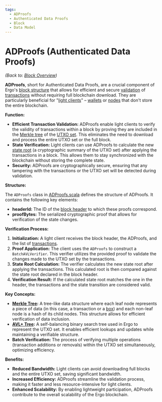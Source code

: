 ```yaml
---
tags:
  - ADProofs
  - Authenticated Data Proofs
  - Block
  - Data Model
---
```


# ADProofs (Authenticated Data Proofs)

*(Back to: [Block Overview](block.md))*

**ADProofs**, short for Authenticated Data Proofs, are a crucial component of Ergo's [block structure](block.md) that allows for efficient and secure [validation](validation.md) of [transactions](transactions.md) without requiring full blockchain download. They are particularly beneficial for "[light clients](modes.md)" – [wallets](wallets-overview.md) or [nodes](install.md) that don't store the entire blockchain.

**Function:**

* **Efficient Transaction Validation:** ADProofs enable light clients to verify the validity of transactions within a block by proving they are included in the [Merkle tree](merkle-tree-structures.md) of the [UTXO set](eutxo.md). This eliminates the need to download and process the entire UTXO set or the full block.
* **State Verification:** Light clients can use ADProofs to calculate the new [state root](block-header.md) (a cryptographic summary of the UTXO set) after applying the transactions in a block. This allows them to stay synchronized with the blockchain without storing the complete state.
* **Security:** ADProofs are cryptographically secure, ensuring that any tampering with the transactions or the UTXO set will be detected during validation.

**Structure:**

The `ADProofs` class in [ADProofs.scala](https://github.com/ergoplatform/ergo/blob/master/ergo-core/src/main/scala/org/ergoplatform/modifiers/history/ADProofs.scala) defines the structure of ADProofs. It contains the following key elements:

* **headerId:** The ID of the [block header](block-header.md) to which these proofs correspond.
* **proofBytes:** The serialized cryptographic proof that allows for verification of the state changes.

**Verification Process:**

1. **Initialization:** A light client receives the block header, the ADProofs, and the list of [transactions](block-transactions.md).
2. **Proof Application:** The client uses the `ADProofs` to construct a `BatchAVLVerifier`. This verifier utilizes the provided proof to validate the changes made to the UTXO set by the transactions.
3. **State Root Calculation:** The verifier calculates the new state root after applying the transactions. This calculated root is then compared against the state root declared in the block header.
4. **Verification Result:** If the calculated state root matches the one in the header, the transactions and the state transition are considered valid.

**Key Concepts:**

* **[Merkle Tree](merkle-tree-structures.md):** A tree-like data structure where each leaf node represents a piece of data (in this case, a transaction or a [box](box.md)) and each non-leaf node is a hash of its child nodes. This structure allows for efficient verification of data inclusion.
* **[AVL+ Tree](avl.md):** A self-balancing binary search tree used in Ergo to represent the UTXO set. It enables efficient lookups and updates while maintaining a verifiable structure.
* **Batch Verification:** The process of verifying multiple operations (transaction additions or removals) within the UTXO set simultaneously, optimizing efficiency.

**Benefits:**

* **Reduced Bandwidth:** Light clients can avoid downloading full blocks and the entire UTXO set, saving significant bandwidth.
* **Increased Efficiency:** ADProofs streamline the validation process, making it faster and less resource-intensive for light clients.
* **Enhanced Scalability:** By enabling lightweight participation, ADProofs contribute to the overall scalability of the Ergo blockchain.
